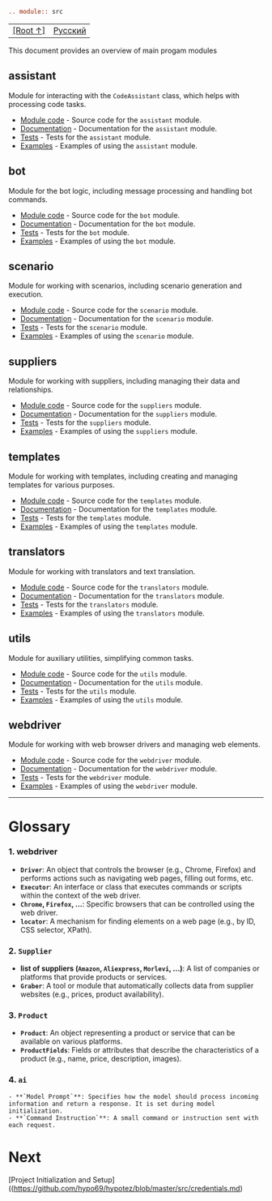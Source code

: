 ```rst
.. module:: src
```

<TABLE >
<TR>
<TD>
<A HREF = 'https://github.com/hypo69/hypotez/blob/master/README.MD'>[Root ↑]</A>
</TD>


<TD>
<A HREF = 'https://github.com/hypo69/hypotez/blob/master/src/readme.ru.md'>Русский</A>
</TD>
</TABLE>


This document provides an overview of main progam modules

## assistant  
Module for interacting with the `CodeAssistant` class, which helps with processing code tasks.

- [Module code](https://github.com/hypo69/hypotez/blob/master/src/assistant/readme.en.md) - Source code for the `assistant` module.
- [Documentation](https://github.com/hypo69/hypotez/blob/master/docs/gemini/en/doc/src/assistant/readme.en.md) - Documentation for the `assistant` module.
- [Tests](https://github.com/hypo69/hypotez/blob/master/pytest/gemini/src/assistant) - Tests for the `assistant` module.
- [Examples](https://github.com/hypo69/hypotez/blob/master/docs/examples/assistant) - Examples of using the `assistant` module.

## bot  
Module for the bot logic, including message processing and handling bot commands.

- [Module code](https://github.com/hypo69/hypotez/blob/master/src/bot/readme.en.md) - Source code for the `bot` module.
- [Documentation](https://github.com/hypo69/hypotez/blob/master/docs/gemini/en/doc/src/bot/readme.en.md) - Documentation for the `bot` module.
- [Tests](https://github.com/hypo69/hypotez/blob/master/pytest/gemini/src/bot) - Tests for the `bot` module.
- [Examples](https://github.com/hypo69/hypotez/blob/master/docs/examples/bot) - Examples of using the `bot` module.

## scenario  
Module for working with scenarios, including scenario generation and execution.

- [Module code](https://github.com/hypo69/hypotez/blob/master/src/scenario/readme.en.md) - Source code for the `scenario` module.
- [Documentation](https://github.com/hypo69/hypotez/blob/master/docs/gemini/en/doc/src/scenario/readme.en.md) - Documentation for the `scenario` module.
- [Tests](https://github.com/hypo69/hypotez/blob/master/pytest/gemini/src/scenario) - Tests for the `scenario` module.
- [Examples](https://github.com/hypo69/hypotez/blob/master/docs/examples/scenario) - Examples of using the `scenario` module.

## suppliers  
Module for working with suppliers, including managing their data and relationships.

- [Module code](https://github.com/hypo69/hypotez/blob/master/src/suppliers/readme.en.md) - Source code for the `suppliers` module.
- [Documentation](https://github.com/hypo69/hypotez/blob/master/docs/gemini/en/doc/src/suppliers/readme.en.md) - Documentation for the `suppliers` module.
- [Tests](https://github.com/hypo69/hypotez/blob/master/pytest/gemini/src/suppliers) - Tests for the `suppliers` module.
- [Examples](https://github.com/hypo69/hypotez/blob/master/docs/examples/suppliers) - Examples of using the `suppliers` module.

## templates  
Module for working with templates, including creating and managing templates for various purposes.

- [Module code](https://github.com/hypo69/hypotez/blob/master/src/templates/readme.en.md) - Source code for the `templates` module.
- [Documentation](https://github.com/hypo69/hypotez/blob/master/docs/gemini/en/doc/src/templates/readme.en.md) - Documentation for the `templates` module.
- [Tests](https://github.com/hypo69/hypotez/blob/master/pytest/gemini/src/templates) - Tests for the `templates` module.
- [Examples](https://github.com/hypo69/hypotez/blob/master/docs/examples/templates) - Examples of using the `templates` module.

## translators  
Module for working with translators and text translation.

- [Module code](https://github.com/hypo69/hypotez/blob/master/src/translators/readme.en.md) - Source code for the `translators` module.
- [Documentation](https://github.com/hypo69/hypotez/blob/master/docs/gemini/en/doc/src/translators/readme.en.md) - Documentation for the `translators` module.
- [Tests](https://github.com/hypo69/hypotez/blob/master/pytest/gemini/src/translators) - Tests for the `translators` module.
- [Examples](https://github.com/hypo69/hypotez/blob/master/docs/examples/translators) - Examples of using the `translators` module.

## utils  
Module for auxiliary utilities, simplifying common tasks.

- [Module code](https://github.com/hypo69/hypotez/blob/master/src/utils/readme.en.md) - Source code for the `utils` module.
- [Documentation](https://github.com/hypo69/hypotez/blob/master/docs/gemini/en/doc/src/utils/readme.en.md) - Documentation for the `utils` module.
- [Tests](https://github.com/hypo69/hypotez/blob/master/pytest/gemini/src/utils) - Tests for the `utils` module.
- [Examples](https://github.com/hypo69/hypotez/blob/master/docs/examples/utils) - Examples of using the `utils` module.

## webdriver  
Module for working with web browser drivers and managing web elements.

- [Module code](https://github.com/hypo69/hypotez/blob/master/src/webdriver/readme.en.md) - Source code for the `webdriver` module.
- [Documentation](https://github.com/hypo69/hypotez/blob/master/docs/gemini/en/doc/src/webdriver/readme.en.md) - Documentation for the `webdriver` module.
- [Tests](https://github.com/hypo69/hypotez/blob/master/pytest/gemini/src/webdriver) - Tests for the `webdriver` module.
- [Examples](https://github.com/hypo69/hypotez/blob/master/docs/examples/webdriver) - Examples of using the `webdriver` module.
---

Glossary
=========

### 1. **webdriver**
   - **`Driver`**: An object that controls the browser (e.g., Chrome, Firefox) and performs actions such as navigating web pages, filling out forms, etc.
   - **`Executor`**: An interface or class that executes commands or scripts within the context of the web driver.
   - **`Chrome`, `Firefox`, ...**: Specific browsers that can be controlled using the web driver.
   - **`locator`**: A mechanism for finding elements on a web page (e.g., by ID, CSS selector, XPath).

### 2. **`Supplier`**
   - **list of suppliers (`Amazon`, `Aliexpress`, `Morlevi`, ...)**: A list of companies or platforms that provide products or services.
   - **`Graber`**: A tool or module that automatically collects data from supplier websites (e.g., prices, product availability).

### 3. **`Product`**
   - **`Product`**: An object representing a product or service that can be available on various platforms.
   - **`ProductFields`**: Fields or attributes that describe the characteristics of a product (e.g., name, price, description, images).

### 4. **`ai`**
	- **`Model Prompt`**: Specifies how the model should process incoming information and return a response. It is set during model initialization.
	- **`Command Instruction`**: A small command or instruction sent with each request.
Next
=====
[Project Initialization and Setup]((https://github.com/hypo69/hypotez/blob/master/src/credentials.md)